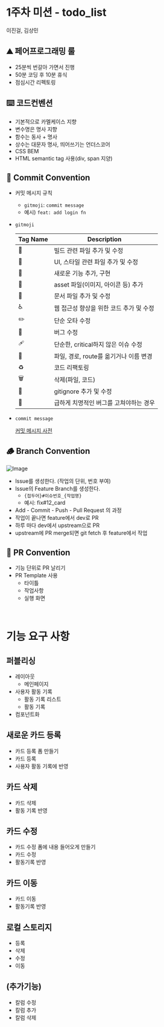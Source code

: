 <h1>1주차 미션 - todo_list</h1>
<p>이진걸, 김상민</p>

## ⛰ 페어프로그래밍 룰

- 25분씩 번갈아 가면서 진행
- 50분 코딩 후 10분 휴식
- 점심시간 리펙토링

## ⌨️ 코드컨벤션

- 기본적으로 카멜케이스 지향
- 변수명은 명사 지향
- 함수는 동사 + 명사
- 상수는 대문자 명사, 띄어쓰기는 언더스코어
- CSS BEM
- HTML semantic tag 사용(div, span 지양)

<h2>🌱 Commit Convention</h2>
<ul>
<li>
<p>커밋 메시지 규칙</p>
<ul>
<li><code>gitmoji</code>: <code>commit message</code></li>
<li>예시) <code>feat: add login fn</code></li>
</ul>
</li>
<li>
<p><code>gitmoji</code></p>

| Tag Name           | Description                             |
| ------------------ | --------------------------------------- |
| :construction:     | 빌드 관련 파일 추가 및 수정             |
| :art:              | UI, 스타일 관련 파일 추가 및 수정       |
| :seedling:         | 새로운 기능 추가, 구현                  |
| :camera_flash:     | asset 파일(이미지, 아이콘 등) 추가      |
| :memo:             | 문서 파일 추가 및 수정                  |
| :wheelchair:       | 웹 접근성 향상을 위한 코드 추가 및 수정 |
| :pencil2:          | 단순 오타 수정                          |
| :bug:              | 버그 수정                               |
| :adhesive_bandage: | 단순한, critical하지 않은 이슈 수정     |
| :truck:            | 파일, 경로, route를 옮기거나 이름 변경  |
| :recycle:          | 코드 리팩토링                           |
| :wastebasket:      | 삭제(파일, 코드)                        |
| :see_no_evil:      | gitignore 추가 및 수정                  |
| :rotating_light:   | 급하게 치명적인 버그를 고쳐야하는 경우  |

</li>
<li>
<p><code>commit message</code></p>
<a href="https://blog.ull.im/engineering/2019/03/10/logs-on-git.html">커밋 메시지 사전</a>
</li>
</ul>
<h2>🪵 Branch Convention</h2>

![Image](https://github.com/users/Sang-minKIM/projects/1/assets/87116017/442fa51c-352b-4c2b-bc5b-6c3b4947f6f5)

<ul>
<li>Issue를 생성한다. (작업의 단위, 번호 부여)</li>
<li>Issue의 Feature Branch를 생성한다.
<ul>
<li><code>{접두어}#이슈번호_{작업명}</code></li>
<li>예시: fix#12_card</li>
</ul>
</li>
<li>Add - Commit - Push - Pull Request 의 과정</li>
<li>작업이 끝나면 feature에서 dev로 PR</li>
<li>하루 마다 dev에서 upstream으로 PR</li>
<li>upstream에 PR merge되면 git fetch 후 feature에서 작업</li>
</ul>
<h2>🌳 PR Convention</h2>
<ul>
<li>기능 단위로 PR 날리기</li>
<li>PR Template 사용
<ul>
<li>타이틀</li>
<li>작업사항</li>
<li>실행 화면</li>
</ul>
</li>
</ul>  
<br>

# 기능 요구 사항

## 퍼블리싱

- 레이아웃
  - 메인페이지
- 사용자 활동 기록
  - 활동 기록 리스트
  - 활동 기록
- 컴포넌트화

## 새로운 카드 등록

- 카드 등록 폼 만들기
- 카드 등록
- 사용자 활동 기록에 반영

## 카드 삭제

- 카드 삭제
- 활동 기록 반영

## 카드 수정

- 카드 수정 폼에 내용 들어오게 만들기
- 카드 수정
- 활동기록 반영

## 카드 이동

- 카드 이동
- 활동기록 반영

## 로컬 스토리지

- 등록
- 삭제
- 수정
- 이동

## (추가기능)

- 칼럼 수정
- 칼럼 추가
- 칼럼 삭제
